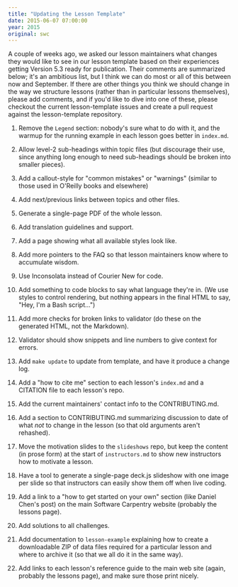 ```yaml
---
title: "Updating the Lesson Template"
date: 2015-06-07 07:00:00
year: 2015
original: swc
---
```

<p>
  A couple of weeks ago,
  we asked our lesson maintainers what changes they would like to see in our lesson template
  based on their experiences getting Version 5.3 ready for publication.
  Their comments
  are summarized below;
  it's an ambitious list,
  but I think we can do most or all of this between now and September.
  If there are other things you think we should change in the way we structure lessons
  (rather than in particular lessons themselves),
  please add comments,
  and if you'd like to dive into one of these,
  please checkout the current lesson-template issues
  and create a pull request against the lesson-template repository.
</p>
<ol>
<li><p>Remove the <code>Legend</code> section: nobody's sure what to do with it, and the warmup for the running example in each lesson goes better in <code>index.md</code>.</p></li>
<li><p>Allow level-2 sub-headings within topic files (but discourage their use, since anything long enough to need sub-headings should be broken into smaller pieces).</p></li>
<li><p>Add a callout-style for &quot;common mistakes&quot; or &quot;warnings&quot; (similar to those used in O'Reilly books and elsewhere)</p></li>
<li><p>Add next/previous links between topics and other files.</p></li>
<li><p>Generate a single-page PDF of the whole lesson.</p></li>
<li><p>Add translation guidelines and support.</p></li>
<li><p>Add a page showing what all available styles look like.</p></li>
<li><p>Add more pointers to the FAQ so that lesson maintainers know where to accumulate wisdom.</p></li>
<li><p>Use Inconsolata instead of Courier New for code.</p></li>
<li><p>Add something to code blocks to say what language they're in. (We use styles to control rendering, but nothing appears in the final HTML to say, &quot;Hey, I'm a Bash script...&quot;)</p></li>
<li><p>Add more checks for broken links to validator (do these on the generated HTML, not the Markdown).</p></li>
<li><p>Validator should show snippets and line numbers to give context for errors.</p></li>
<li><p>Add <code>make update</code> to update from template, and have it produce a change log.</p></li>
<li><p>Add a &quot;how to cite me&quot; section to each lesson's <code>index.md</code> and a CITATION file to each lesson's repo.</p></li>
<li><p>Add the current maintainers' contact info to the CONTRIBUTING.md.</p></li>
<li><p>Add a section to CONTRIBUTING.md summarizing discussion to date of what <em>not</em> to change in the lesson (so that old arguments aren't rehashed).</p></li>
<li><p>Move the motivation slides to the <code>slideshows</code> repo, but keep the content (in prose form) at the start of <code>instructors.md</code> to show new instructors how to motivate a lesson.</p></li>
<li><p>Have a tool to generate a single-page deck.js slideshow with one image per slide so that instructors can easily show them off when live coding.</p></li>
<li><p>Add a link to a &quot;how to get started on your own&quot; section (like Daniel Chen's post) on the main Software Carpentry website (probably the lessons page).</p></li>
<li><p>Add solutions to all challenges.</p></li>
<li><p>Add documentation to <code>lesson-example</code> explaining how to create a downloadable ZIP of data files required for a particular lesson and where to archive it (so that we all do it in the same way).</p></li>
<li><p>Add links to each lesson's reference guide to the main web site (again, probably the lessons page), and make sure those print nicely.</p></li>
</ol>
